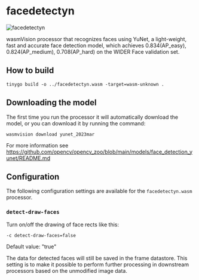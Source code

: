 # facedetectyn

![facedetectyn](../../images/facedetectyn-processor.png)

wasmVision processor that recognizes faces using YuNet, a light-weight, fast and accurate face detection model, which achieves 0.834(AP_easy), 0.824(AP_medium), 0.708(AP_hard) on the WIDER Face validation set.

## How to build

```shell
tinygo build -o ../facedetectyn.wasm -target=wasm-unknown .
```

## Downloading the model

The first time you run the processor it will automatically download the model, or you can download it by running the command:

```shell
wasmvision download yunet_2023mar
```

For more information see https://github.com/opencv/opencv_zoo/blob/main/models/face_detection_yunet/README.md

## Configuration

The following configuration settings are available for the `facedetectyn.wasm` processor.

### `detect-draw-faces`

Turn on/off the drawing of face rects like this:

```shell
-c detect-draw-faces=false
```

Default value: "true"

The data for detected faces will still be saved in the frame datastore. This setting is to make it possible to perform further processing in downstream processors based on the unmodified image data.
